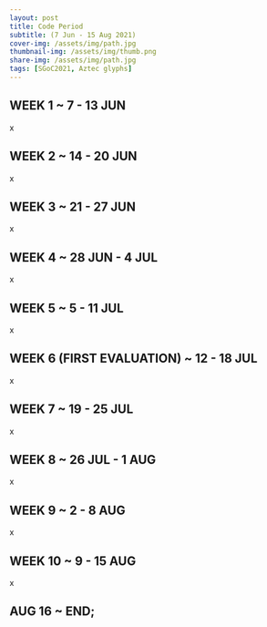 ```yaml
---
layout: post
title: Code Period
subtitle: (7 Jun - 15 Aug 2021)
cover-img: /assets/img/path.jpg
thumbnail-img: /assets/img/thumb.png
share-img: /assets/img/path.jpg
tags: [SGoC2021, Aztec glyphs]
---
```


## WEEK 1 ~ 7 - 13 JUN

x

## WEEK 2 ~ 14 - 20 JUN

x

## WEEK 3 ~ 21 - 27 JUN

x

## WEEK 4 ~ 28 JUN - 4 JUL

x

## WEEK 5 ~ 5 - 11 JUL

x

## WEEK 6 (FIRST EVALUATION) ~ 12 - 18 JUL

x

## WEEK 7 ~ 19 - 25 JUL

x

## WEEK 8 ~ 26 JUL - 1 AUG

x

## WEEK 9 ~ 2 - 8 AUG

x

## WEEK 10 ~ 9 - 15 AUG

x

## AUG 16  ~ END;
